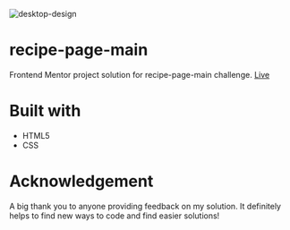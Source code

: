 ![desktop-design](https://github.com/user-attachments/assets/ad13eeaf-8ac9-477b-8c44-431175971ea9)
# recipe-page-main

Frontend Mentor project solution for recipe-page-main challenge.
[Live](https://rifkyfaris.github.io/faq-accordion-main-Frontend-Mentor-/) 

# Built with
<ul>
 <li>HTML5</li>
  <li>CSS</li>
  
</ul>

# Acknowledgement

A big thank you to anyone providing feedback on my solution. It definitely helps to find new ways to code and find easier solutions!

